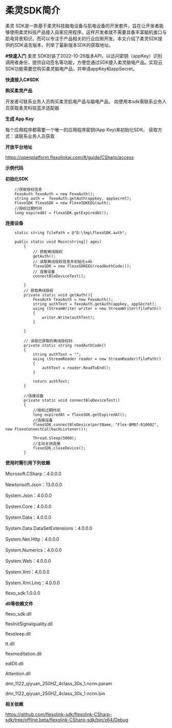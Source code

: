 
# **柔灵SDK简介**
柔灵 SDK是一款基于柔灵科技脑电设备与肌电设备的开发套件，旨在让开发者能够使用柔灵科技产品接入自家应用程序。这样开发者就不需要具备丰富脑机接口与肌电背景知识，而可以专注于产品相关的行业应用开发。本文介绍了柔灵SDK提供的SDK语言版本，列举了最新版本SDK的获取地址。

**#快速入门**
柔灵 SDK封装了2022-10-26版本API，以访问密钥（appKey）识别调用者身份，提供自动签名等功能，方便您通过SDK接入柔灵脑电产品。实现云SDK功能需要您购买柔灵脑电产品，并申请appKey和appSecret。


**快速接入C#SDK**

**购买柔灵产品**

开发者可联系业务人员购买柔灵肌电产品与脑电产品。
如使用本sdk需联系业务人员获取柔灵科技蓝牙适配器

**生成 App Key**

每个应用程序都需要一个唯一的应用程序密钥(App Key)来初始化SDK。
获取方式：请联系业务人员获取

**开放平台地址**

https://openplatform.flexolinkai.com/#/guide/CSharp/access


**示例代码**

**初始化SDK**

```
    //获取授权信息
    FexoAuth fexoAuth = new FexoAuth();
    string auth =  fexoAuth.getAuth(appkey, appSecret);
    FlexoSDK flexoSDK = new FlexoSDKEEG(auth);
    //授权过期时间
    long expiredAt = flexoSDK.getExpiredAt();
```

**连接设备**



```
    static string filePath = @"D:\tmp\flexoSDK.auth";

	public static void Main(string[] ages)
        {
            // 获取离线授权
            getAuth();
            // 读取离线授权信息并初始化sdk
            flexoSDK = new FlexoSDKEEG(readAuthCode());
            // 连接设备
            connectBleDeviceTest();

        }
        // 获取离线授权
        private static void getAuth(){
            FexoAuth fexoAuth = new FexoAuth();
            string authText = fexoAuth.getAuth(appkey, appSecret);
            using (StreamWriter writer = new StreamWriter(filePath))
            {
                writer.Write(authText);
            }

        }

        // 读取已获取的离线授权码
        private static string readAuthCode()
        {
            string authText = "";
            using (StreamReader reader = new StreamReader(filePath))
            {
                authText = reader.ReadToEnd();
            }
            
            return authText;
        }

        //连接设备
        private static void connectBleDeviceTest()
        {
            //授权过期时间
            long expiredAt = flexoSDK.getExpiredAt();
            //连接设备
            flexoSDK.connectBleDevice(portName, "Flex-BM07-010002", new FlexoConnectCallbackListener());

            Thread.Sleep(5000);
            //主动关闭连接
            flexoSDK.closeDevice();
        }
 ```
**使用时需引用下列依赖**

Microsoft.CSharp：4.0.0.0

Newtonsoft.Json：13.0.0.0

System.Json：4.0.0.0

System.Core：4.0.0.0

System.Data：4.0.0.0

System.Data.DataSetExtensions：4.0.0.0

System.Net.Http：4.0.0.0

System.Numerics：4.0.0.0

System.Web：4.0.0.0

System.Xml：4.0.0.0

System.Xml.Linq：4.0.0.0

flexo_sdk:1.0.0.0

**dll等依赖文件**

flexo_sdk.dll

flexInitSignalquality.dll

flexsleep.dll

tt.dll

flexmeditation.dll

edlDll.dll

Attention.dll
 
dnn_1122_qiyuan_250HZ_4class_30s_1.ncnn.param

dnn_1122_qiyuan_250HZ_4class_30s_1.ncnn.bin

**相关依赖**

https://github.com/flexolink-sdk/flexolink-CSharp-sdk/tree/offline.beta/flexolink-CSharp-sdk/bin/x64/Debug